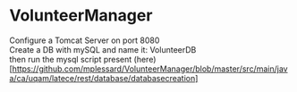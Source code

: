 # VolunteerManager  
  
Configure a Tomcat Server on port 8080  
Create a DB with mySQL and name it: VolunteerDB  
then run the mysql script present (here)[https://github.com/mplessard/VolunteerManager/blob/master/src/main/java/ca/uqam/latece/rest/database/databasecreation]  
